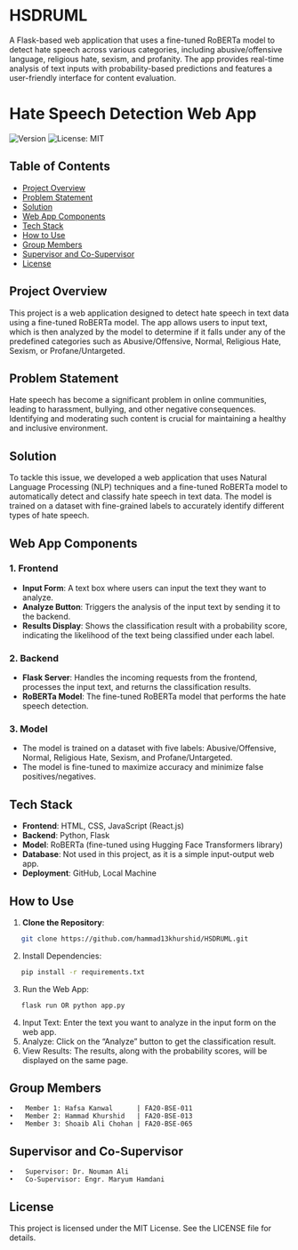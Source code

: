 # HSDRUML
A Flask-based web application that uses a fine-tuned RoBERTa model to detect hate speech across various categories, including abusive/offensive language, religious hate, sexism, and profanity. The app provides real-time analysis of text inputs with probability-based predictions and features a user-friendly interface for content evaluation.

# Hate Speech Detection Web App

![Version](https://img.shields.io/badge/version-1.0-blue.svg)
![License: MIT](https://img.shields.io/badge/License-MIT-yellow.svg)

## Table of Contents

- [Project Overview](#project-overview)
- [Problem Statement](#problem-statement)
- [Solution](#solution)
- [Web App Components](#web-app-components)
- [Tech Stack](#tech-stack)
- [How to Use](#how-to-use)
- [Group Members](#group-members)
- [Supervisor and Co-Supervisor](#supervisor-and-co-supervisor)
- [License](#license)

## Project Overview

This project is a web application designed to detect hate speech in text data using a fine-tuned RoBERTa model. The app allows users to input text, which is then analyzed by the model to determine if it falls under any of the predefined categories such as Abusive/Offensive, Normal, Religious Hate, Sexism, or Profane/Untargeted.

## Problem Statement

Hate speech has become a significant problem in online communities, leading to harassment, bullying, and other negative consequences. Identifying and moderating such content is crucial for maintaining a healthy and inclusive environment.

## Solution

To tackle this issue, we developed a web application that uses Natural Language Processing (NLP) techniques and a fine-tuned RoBERTa model to automatically detect and classify hate speech in text data. The model is trained on a dataset with fine-grained labels to accurately identify different types of hate speech.

## Web App Components

### 1. **Frontend**
   - **Input Form**: A text box where users can input the text they want to analyze.
   - **Analyze Button**: Triggers the analysis of the input text by sending it to the backend.
   - **Results Display**: Shows the classification result with a probability score, indicating the likelihood of the text being classified under each label.

### 2. **Backend**
   - **Flask Server**: Handles the incoming requests from the frontend, processes the input text, and returns the classification results.
   - **RoBERTa Model**: The fine-tuned RoBERTa model that performs the hate speech detection.

### 3. **Model**
   - The model is trained on a dataset with five labels: Abusive/Offensive, Normal, Religious Hate, Sexism, and Profane/Untargeted.
   - The model is fine-tuned to maximize accuracy and minimize false positives/negatives.

## Tech Stack

- **Frontend**: HTML, CSS, JavaScript (React.js)
- **Backend**: Python, Flask
- **Model**: RoBERTa (fine-tuned using Hugging Face Transformers library)
- **Database**: Not used in this project, as it is a simple input-output web app.
- **Deployment**: GitHub, Local Machine

## How to Use

1. **Clone the Repository**: 
```bash
   git clone https://github.com/hammad13khurshid/HSDRUML.git
```
2.	Install Dependencies:
```bash
   pip install -r requirements.txt
```
3.	Run the Web App:
```bash 
   flask run OR python app.py
```
4.	Input Text: Enter the text you want to analyze in the input form on the web app.
5.	Analyze: Click on the “Analyze” button to get the classification result.
6.	View Results: The results, along with the probability scores, will be displayed on the same page.

## Group Members

    •	Member 1: Hafsa Kanwal      | FA20-BSE-011
	•	Member 2: Hammad Khurshid   | FA20-BSE-013
    •	Member 3: Shoaib Ali Chohan | FA20-BSE-065

	
## Supervisor and Co-Supervisor

	•	Supervisor: Dr. Nouman Ali
	•	Co-Supervisor: Engr. Maryum Hamdani

## License

This project is licensed under the MIT License. See the LICENSE file for details.